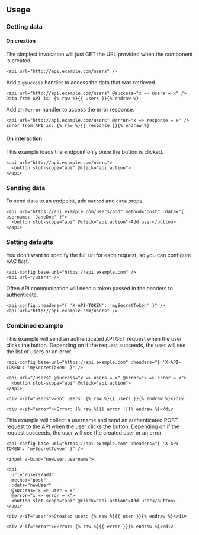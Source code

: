 ## Usage

### Getting data

#### On creation

The simplest invocation will just GET the URL provided when the component is created.

```vue
<api url="http://api.example.com/users" />
```

Add a `@success` handler to access the data that was retrieved.

```vue
<api url="http://api.example.com/users" @success="x => users = x" />
Data from API is: {% raw %}{{ users }}{% endraw %}
```

Add an `@error` handler to access the error response.

```vue
<api url="http://api.example.com/users" @error="x => response = x" />
Error from API is: {% raw %}{{ response }}{% endraw %}
```

#### On interaction

This example loads the endpoint only once the button is clicked.

```vue
<api url="http://api.example.com/users">
  <button slot-scope="api" @click="api.action">
</api>
```

### Sending data

To send data to an endpoint, add `method` and `data` props.

```vue
<api url="https://api.example.com/users/add" method="post" :data="{ username: 'JaneDoe' }">
  <button slot-scope="api" @click="api.action">Add user</button>
</api>
```

### Setting defaults

You don't want to specify the full url for each request, so you can configure VAC first.

```vue
<api-config base-url="https://api.example.com" />
<api url="/users" />
```

Often API communication will need a token passed in the headers to authenticate.

```vue
<api-config :headers="{ 'X-API-TOKEN': 'mySecretToken' }" />
<api url="http://api.example.com/users" />
```

### Combined example

This example will send an authenticated API GET request when the user clicks the button. Depending on if the request succeeds, the user will see the list of users or an error.

```vue
<api-config base-url="https://api.example.com" :headers="{ 'X-API-TOKEN': 'mySecretToken' }" />

<api url="/users" @success="x => users = x" @error="x => error = x">
  <button slot-scope="api" @click="api.action">
</api>

<div v-if="users">>Got users: {% raw %}{{ users }}{% endraw %}</div

<div v-if="error">>Error: {% raw %}{{ error }}{% endraw %}</div
```

This example will collect a username and send an authenticated POST request to the API when the user clicks the button. Depending on if the request succeeds, the user will see the created user or an error.

```vue
<api-config base-url="https://api.example.com" :headers="{ 'X-API-TOKEN': 'mySecretToken' }" />

<input v-bind="newUser.username">

<api 
  url="/users/add" 
  method="post" 
  :data="newUser"
  @success="x => user = x" 
  @error="x => error = x">
  <button slot-scope="api" @click="api.action">Add user</button>
</api>

<div v-if="user">>Created user: {% raw %}{{ user }}{% endraw %}</div

<div v-if="error">>Error: {% raw %}{{ error }}{% endraw %}</div
```
